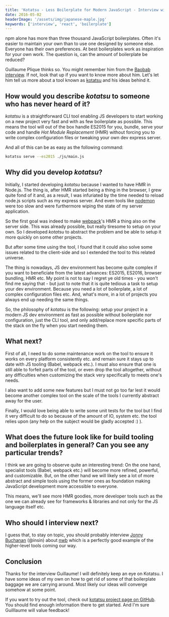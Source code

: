 ```yaml
---
title: 'Kotatsu - Less Boilerplate for Modern JavaScript - Interview with Guillaume Plique'
date: 2016-05-02
headerImage: '/assets/img/japanese-maple.jpg'
keywords: ['interview', 'react', 'boilerplate']
---
```


npm alone has more than three thousand JavaScript boilerplates. Often it's easier to maintain your own than to use one designed by someone else. Everyone has their own preferences. At best boilerplates work as inspiration for your own work. The question is, can the amount of boilerplate be reduced?

Guillaume Plique thinks so. You might remember him from the [Baobab interview](../../blog/baobab-interview). If not, look that up if you want to know more about him. Let's let him tell us more about a tool known as [kotatsu](https://github.com/Yomguithereal/kotatsu) and his ideas behind it.

## How would you describe *kotatsu* to someone who has never heard of it?

*kotatsu* is a straightforward CLI tool enabling JS developers to start working on a new project very fast and with as few boilerplate as possible. This means the tool will out of the box handle ES2015 for you, bundle, serve your code and handle *Hot Module Replacement* (HMR) without forcing you to write complex configuration files or tweaking your own dev express server.

And all of this can be as easy as the following command:

```bash
kotatsu serve --es2015 ./js/main.js
```

## Why did you develop *kotatsu*?

Initially, I started developing *kotatsu* because I wanted to have HMR in Node.js. The thing is, after HMR started being a thing in the browser, I grew quite fond of it and, as a result, I was infuriated by the time needed to reload node.js scripts such as my express server. And even tools like [nodemon](https://github.com/remy/nodemon) were too slow and were furthermore wiping the state of my server application.

So the first goal was indeed to make [webpack](https://webpack.github.io/)'s HMR a thing also on the server side. This was already possible, but really tiresome to setup on your own. So I developed *kotatsu* to abstract the problem and be able to setup it more quickly on some other projects.

But after some time using the tool, I found that it could also solve some issues related to the client-side and so I extended the tool to this related universe.

The thing is nowadays, JS dev environment has become quite complex if you want to beneficiate from the latest advances: ES2015, ES2016, browser bundling, HMR etc. My point is not to say I regret ye old times - you won't find me saying that - but just to note that it is quite tedious a task to setup your dev environment. Because you need a lot of boilerplate, a lot of complex configuration files etc. And, what's more, in a lot of projects you always end up needing the same things.

So, the philosophy of *kotatsu* is the following: setup your project in a modern JS dev environment as fast as possible without boilerplate nor configuration, just the CLI tool, and only add/replace more specific parts of the stack on the fly when you start needing them.

## What next?

First of all, I need to do some maintenance work on the tool to ensure it works on every platform consistently etc. and remain sure it stays up to date with JS tooling (Babel, webpack etc.). I must also ensure that one is still able to forfeit parts of the tool, or even drop the tool altogether, without any difficulties when customizing the stack very specifically to meets one's needs.

I also want to add some new features but I must not go too far lest it would become another complex tool on the scale of the tools I currently abstract away for the user.

Finally, I would love being able to write some unit tests for the tool but I find it very difficult to do so because of the amount of IO, system etc. the tool relies upon (any help on the subject would be gladly accepted :) ).

## What does the future look like for build tooling and boilerplates in general? Can you see any particular trends?

I think we are going to observe quite an interesting trend: On the one hand, specialist tools (Babel, webpack etc.) will become more refined, powerful, and customizable. But, on the other hand we will likely see a lot of more abstract and simple tools using the former ones as foundation making JavaScript development more accessible to everyone.

This means, we'll see more HMR goodies, more developer tools such as the one we can already see for frameworks & libraries and not only for the JS language itself etc.

## Who should I interview next?

I guess that, to stay on topic, you should probably interview [Jonny Buchanan](https://github.com/insin) (@insin) about [nwb](https://github.com/insin/nwb) which is a perfectly good example of the higher-level tools coming our way.

## Conclusion

Thanks for the interview Guillaume! I will definitely keep an eye on Kotatsu. I have some ideas of my own on how to get rid of some of that boilerplate baggage we are carrying around. Most likely our ideas will converge somehow at some point.

If you want to try out the tool, check out [kotatsu project page on GitHub](https://github.com/Yomguithereal/kotatsu). You should find enough information there to get started. And I'm sure Guilllaume will value feedback!
